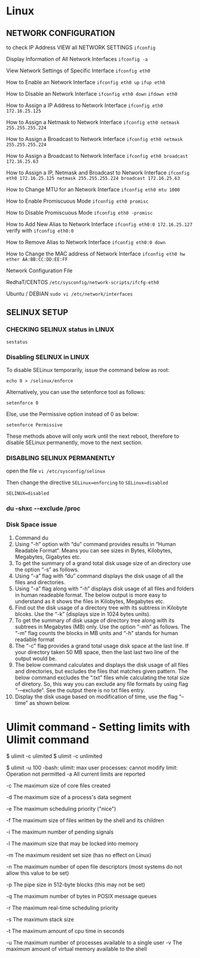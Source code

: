 # Linux

## NETWORK CONFIGURATION

to check IP Address  VIEW all NETWORK SETTINGS ```ifconfig```

Display Information of All Network Interfaces ```ifconfig -a```

View Network Settings of Specific Interface ```ifconfig eth0```

How to Enable an Network Interface ```ifconfig eth0 up``` ```ifup eth0```

How to Disable an Network Interface ```ifconfig eth0 down``` ```ifdown eth0```

How to Assign a IP Address to Network Interface ```ifconfig eth0 172.16.25.125```

How to Assign a Netmask to Network Interface ```ifconfig eth0 netmask 255.255.255.224```

How to Assign a Broadcast to Network Interface ```ifconfig eth0 netmask 255.255.255.224```

How to Assign a Broadcast to Network Interface ```ifconfig eth0 broadcast 172.16.25.63```

How to Assign a IP, Netmask and Broadcast to Network Interface ```ifconfig eth0 172.16.25.125 netmask 255.255.255.224 broadcast 172.16.25.63```

How to Change MTU for an Network Interface ```ifconfig eth0 mtu 1000 ```

How to Enable Promiscuous Mode ```ifconfig eth0 promisc```

 How to Disable Promiscuous Mode ```ifconfig eth0 -promisc```
 
 How to Add New Alias to Network Interface ```ifconfig eth0:0 172.16.25.127 ``` verify with ```ifconfig eth0:0```
 
 How to Remove Alias to Network Interface ```ifconfig eth0:0 down```
 
 How to Change the MAC address of Network Interface ```ifconfig eth0 hw ether AA:BB:CC:DD:EE:FF```
 
 
 

Network Configuration File 
	
RedhaT/CENTOS      ``` /etc/sysconfig/network-scripts/ifcfg-eth0 ```

Ubuntu / DEBIAN    ``` sudo vi /etc/network/interfaces ```

## SELINUX SETUP

### CHECKING SELINUX status in LINUX

```sestatus```

### Disabling SELINUX in LINUX

To disable SELinux temporarily, issue the command below as root:

```echo 0 > /selinux/enforce```

Alternatively, you can use the setenforce tool as follows:

```setenforce 0```

Else, use the Permissive option instead of 0 as below:
 
```setenforce Permissive```

These methods above will only work until the next reboot, therefore to disable SELinux permanently, move to the next section.

### DISABLING SELINUX PERMANENTLY 

open the file ```vi /etc/sysconfig/selinux``` 

Then change the directive ```SELinux=enforcing``` to ```SELinux=disabled``` 

```SELINUX=disabled```

### du -shxc --exclude /proc

### Disk Space issue
1. Command du 
2. Using “-h” option with “du” command provides results in “Human Readable Format“. Means you can see sizes in Bytes, Kilobytes, Megabytes, Gigabytes etc.
3. To get the summary of a grand total disk usage size of an directory use the option “-s” as follows.
4. Using “-a” flag with “du” command displays the disk usage of all the files and directories.
5. Using “-a” flag along with “-h” displays disk usage of all files and folders in human readeable format. The below output is more easy to understand as it shows the files in Kilobytes, Megabytes etc.
6. Find out the disk usage of a directory tree with its subtress in Kilobyte blcoks. Use the “-k” (displays size in 1024 bytes units).
7. To get the summary of disk usage of directory tree along with its subtrees in Megabytes (MB) only. Use the option “-mh” as follows. The “-m” flag counts the blocks in MB units and “-h” stands for human readable format
8. The “-c” flag provides a grand total usage disk space at the last line. If your directory taken 50 MB space, then the last last two line of the output would be.
9. The below command calculates and displays the disk usage of all files and directories, but excludes the files that matches given pattern. The below command excludes the “.txt” files while calculating the total size of diretory. So, this way you can exclude any file formats by using flag “-–exclude“. See the output there is no txt files entry.
10. Display the disk usage based on modification of time, use the flag “–time” as shown below.


# Ulimit command - Setting limits with Ulimit command
$ ulimit -c ulimited
$ ulimit -c
unlimited

$ ulimit -u 100
-bash: ulimit: max user processes: cannot modify limit: Operation not permitted
-a     All current limits are reported

-c     The maximum size of core files created

-d     The maximum size of a process's data segment

-e     The maximum scheduling priority ("nice")

-f     The  maximum  size  of files written by the shell and its
       children

-i     The maximum number of pending signals

-l     The maximum size that may be locked into memory

-m     The maximum resident set size (has no effect on Linux)

-n     The maximum number of open file descriptors (most systems
       do not allow this value to be set)

-p     The pipe size in 512-byte blocks (this may not be set)

-q     The maximum number of bytes in POSIX message queues

-r     The maximum real-time scheduling priority

-s     The maximum stack size

-t     The maximum amount of cpu time in seconds

-u     The  maximum  number  of  processes available to a single
       user
-v     The maximum amount of virtual  memory  available  to  the
       shell
